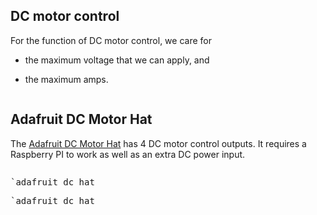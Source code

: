 
## DC motor control

For the function of DC motor control,
we care for

* the maximum voltage that we can apply, and

* the maximum amps.



<pre class='mcdp_poset' id='DC_motor_control' label='DC_motor_control.mcdp_poset'></pre>


## Adafruit DC Motor Hat

The [Adafruit DC Motor Hat][Adafruit_dc_motor_hat] has 4 DC motor control
outputs. It requires a Raspberry PI to work as well as an extra DC power input.

[Adafruit_dc_motor_hat]: https://www.adafruit.com/product/2348


<pre class='mcdp' id='adafruit_dc_hat' label='adafruit_dc_hat.mcdp'></pre>


<pre class='ndp_graph_templatized'>`adafruit_dc_hat</pre>
<pre class='ndp_graph_enclosed'>`adafruit_dc_hat</pre>
